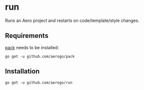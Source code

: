 # run

Runs an Aero project and restarts on code/template/style changes.

## Requirements

[pack](https://github.com/aerogo/pack) needs to be installed:

```shell
go get -u github.com/aerogo/pack
```

## Installation

```shell
go get -u github.com/aerogo/run
```
